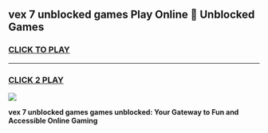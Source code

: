 
## vex 7 unblocked games Play Online 👋 Unblocked Games
<h3>
<a href="https://premium.freeplayer.one?title=vex_7_unblocked_games&ref=19F">CLICK TO PLAY</a></h3>
<hr>

<h3>
<a href="https://premium.freeplayer.one?title=vex_7_unblocked_games&ref=19F">CLICK 2 PLAY</a>
  
</h3>

<a href="https://premium.freeplayer.one?title=vex_7_unblocked_games&ref=19F"><img src="https://clearcache.store/games.png"></a>


**vex 7 unblocked games games unblocked: Your Gateway to Fun and Accessible Online Gaming**
